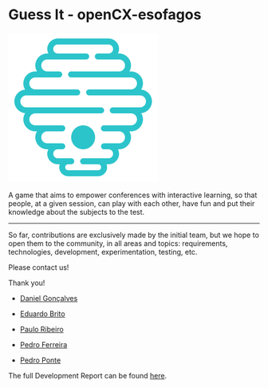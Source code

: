 # Guess It - openCX-esofagos

![](docs/images/logo.svg)

A game that aims to empower conferences with interactive learning, so that people, at a given session, can play with each other, have fun and put their knowledge about the subjects to the test.

---

So far, contributions are exclusively made by the initial team, but we hope to open them to the community, in all areas and topics: requirements, technologies, development, experimentation, testing, etc.

Please contact us! 

Thank you!

* [Daniel Gonçalves](https://github.com/Esdeath-GK)

* [Eduardo Brito](https://github.com/edurbrito)

* [Paulo Ribeiro](https://github.com/PJscp16)
  
* [Pedro Ferreira](https://github.com/pdff2000)

* [Pedro Ponte](https://github.com/pedrovponte)

The full Development Report can be found [here](docs/Development-Report.md).
